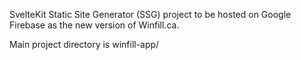 SvelteKit Static Site Generator (SSG) project to be hosted on Google Firebase as the new version of Winfill.ca.

Main project directory is winfill-app/

